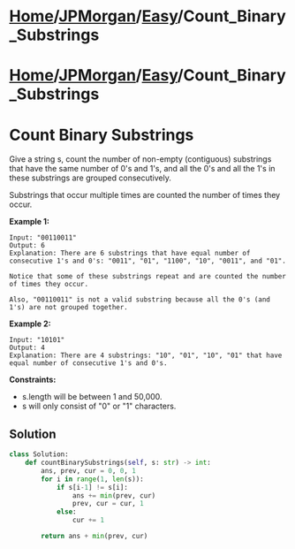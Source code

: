 # [Home](./../../..)/[JPMorgan](./../..)/[Easy](./..)/Count_Binary_Substrings
# [Home](./../../..)/[JPMorgan](./../..)/[Easy](./..)/Count_Binary_Substrings
<h1>Count Binary Substrings</h1>

<p>
Give a string s, count the number of non-empty (contiguous) substrings that have the same number of 0's and 1's, and all the 0's and all the 1's in these substrings are grouped consecutively.

Substrings that occur multiple times are counted the number of times they occur.

</p>

<b>Example 1:</b>

    Input: "00110011"
    Output: 6
    Explanation: There are 6 substrings that have equal number of consecutive 1's and 0's: "0011", "01", "1100", "10", "0011", and "01".

    Notice that some of these substrings repeat and are counted the number of times they occur.

    Also, "00110011" is not a valid substring because all the 0's (and 1's) are not grouped together.
    
<b>Example 2:</b>

    Input: "10101"
    Output: 4
    Explanation: There are 4 substrings: "10", "01", "10", "01" that have equal number of consecutive 1's and 0's.

<b>Constraints:</b>

- s.length will be between 1 and 50,000.
- s will only consist of "0" or "1" characters.

<h2>Solution</h2>

```python
class Solution:
    def countBinarySubstrings(self, s: str) -> int:
        ans, prev, cur = 0, 0, 1
        for i in range(1, len(s)):
            if s[i-1] != s[i]:
                ans += min(prev, cur)
                prev, cur = cur, 1
            else:
                cur += 1

        return ans + min(prev, cur)
```

